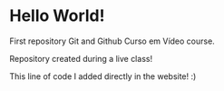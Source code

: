 # Hello World!
 First repository Git and Github Curso em Vídeo course. 

Repository created during a live class!

This line of code I added directly in the website! :)
